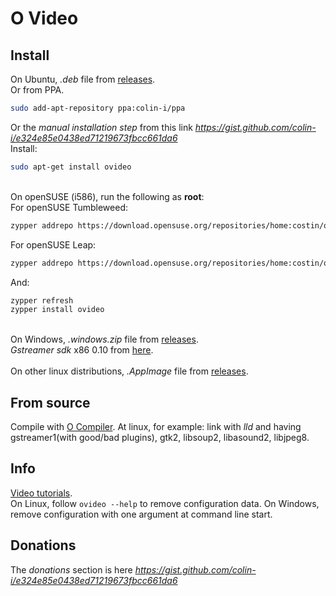 # O Video

## Install
On Ubuntu, <i>.deb</i> file from [releases](https://github.com/colin-i/ostream/releases).\
Or from PPA.
```sh
sudo add-apt-repository ppa:colin-i/ppa
```
Or the *manual installation step* from this link *https://gist.github.com/colin-i/e324e85e0438ed71219673fbcc661da6* \
Install:
```sh
sudo apt-get install ovideo
```
\
On openSUSE (i586), run the following as __root__:\
For openSUSE Tumbleweed:
```sh
zypper addrepo https://download.opensuse.org/repositories/home:costin/openSUSE_Tumbleweed/home:costin.repo
```
For openSUSE Leap:
```sh
zypper addrepo https://download.opensuse.org/repositories/home:costin/openSUSE_Leap_15.6/home:costin.repo
```
And:
```sh
zypper refresh
zypper install ovideo
```
\
On Windows, <i>.windows.zip</i> file from [releases](https://github.com/colin-i/ostream/releases).\
<i>Gstreamer sdk</i> x86 0.10 from [here](https://cgit.freedesktop.org/gstreamer/gstreamer/refs/heads).
\
\
On other linux distributions, <i>.AppImage</i> file from [releases](https://github.com/colin-i/ostream/releases).

## From source
Compile with [O Compiler](https://github.com/colin-i/o). At linux, for example: link with <i>lld</i> and having gstreamer1(with good/bad plugins), gtk2, libsoup2, libasound2, libjpeg8.

## Info
[Video tutorials](https://www.youtube.com/channel/UCBJPvGdXY5U3p8Fbl6HOFkQ).\
On Linux, follow ```ovideo --help``` to remove configuration data. On Windows, remove configuration with one argument at command line start.

## Donations
The *donations* section is here
*https://gist.github.com/colin-i/e324e85e0438ed71219673fbcc661da6*
